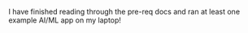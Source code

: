 I have finished reading through the pre-req docs and ran at least one example AI/ML app on my laptop!
